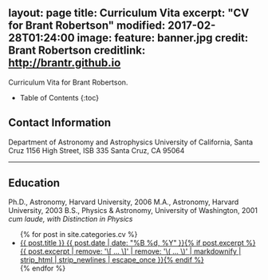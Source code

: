 layout: page
title: Curriculum Vita
excerpt: "CV for Brant Robertson"
modified: 2017-02-28T01:24:00
image:
  feature: banner.jpg
  credit: Brant Robertson
  creditlink: http://brantr.github.io
---

Curriculum Vita for Brant Robertson.

* Table of Contents
{:toc}

## Contact Information

Department of Astronomy and Astrophysics
University of California, Santa Cruz
1156 High Street, ISB 335
Santa Cruz, CA 95064

---

## Education

Ph.D., Astronomy, Harvard University, 2006
M.A., Astronomy, Harvard University, 2003
B.S., Physics & Astronomy, University of Washington, 2001
*cum laude, with Distinction in Physics*



<ul class="post-list">
{% for post in site.categories.cv %} 
  <li><article><a href="{{ site.url }}{{ post.url }}">{{ post.title }} <span class="entry-date"><time datetime="{{ post.date | date_to_xmlschema }}">{{ post.date | date: "%B %d, %Y" }}</time></span>{% if post.excerpt %} <span class="excerpt">{{ post.excerpt | remove: '\[ ... \]' | remove: '\( ... \)' | markdownify | strip_html | strip_newlines | escape_once }}</span>{% endif %}</a></article></li>
{% endfor %}
</ul>
